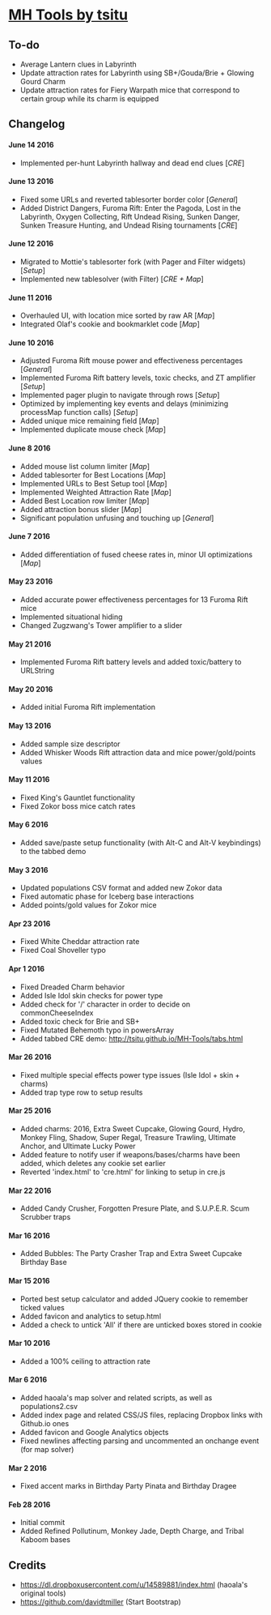 # [MH Tools by tsitu](https://github.com/tsitu/MH-Tools)

## To-do
* Average Lantern clues in Labyrinth
* Update attraction rates for Labyrinth using SB+/Gouda/Brie + Glowing Gourd Charm
* Update attraction rates for Fiery Warpath mice that correspond to certain group while its charm is equipped

## Changelog

#### June 14 2016
* Implemented per-hunt Labyrinth hallway and dead end clues \[*CRE*\]

#### June 13 2016
* Fixed some URLs and reverted tablesorter border color \[*General*\]
* Added District Dangers, Furoma Rift: Enter the Pagoda, Lost in the Labyrinth, Oxygen Collecting, Rift Undead Rising, Sunken Danger, Sunken Treasure Hunting, and Undead Rising tournaments \[*CRE*\]

#### June 12 2016
* Migrated to Mottie's tablesorter fork (with Pager and Filter widgets) \[*Setup*\]
* Implemented new tablesolver (with Filter) \[*CRE + Map*\]

#### June 11 2016
* Overhauled UI, with location mice sorted by raw AR \[*Map*\]
* Integrated Olaf's cookie and bookmarklet code \[*Map*\]

#### June 10 2016
* Adjusted Furoma Rift mouse power and effectiveness percentages \[*General*\]
* Implemented Furoma Rift battery levels, toxic checks, and ZT amplifier \[*Setup*\]
* Implemented pager plugin to navigate through rows \[*Setup*\]
* Optimized by implementing key events and delays (minimizing processMap function calls) \[*Setup*\]
* Added unique mice remaining field \[*Map*\]
* Implemented duplicate mouse check \[*Map*\]

#### June 8 2016
* Added mouse list column limiter \[*Map*\]
* Added tablesorter for Best Locations \[*Map*\]
* Implemented URLs to Best Setup tool \[*Map*\]
* Implemented Weighted Attraction Rate \[*Map*\]
* Added Best Location row limiter \[*Map*\]
* Added attraction bonus slider \[*Map*\]
* Significant population unfusing and touching up \[*General*\]

#### June 7 2016
* Added differentiation of fused cheese rates in, minor UI optimizations \[*Map*\]

#### May 23 2016
* Added accurate power effectiveness percentages for 13 Furoma Rift mice
* Implemented situational <tr> hiding
* Changed Zugzwang's Tower amplifier to a slider

#### May 21 2016
* Implemented Furoma Rift battery levels and added toxic/battery to URLString

#### May 20 2016
* Added initial Furoma Rift implementation

#### May 13 2016
* Added sample size descriptor
* Added Whisker Woods Rift attraction data and mice power/gold/points values

#### May 11 2016
* Fixed King's Gauntlet functionality
* Fixed Zokor boss mice catch rates

#### May 6 2016
* Added save/paste setup functionality (with Alt-C and Alt-V keybindings) to the tabbed demo

#### May 3 2016
* Updated populations CSV format and added new Zokor data
* Fixed automatic phase for Iceberg base interactions
* Added points/gold values for Zokor mice

#### Apr 23 2016
* Fixed White Cheddar attraction rate
* Fixed Coal Shoveller typo

#### Apr 1 2016
* Fixed Dreaded Charm behavior
* Added Isle Idol skin checks for power type
* Added check for '/' character in order to decide on commonCheeseIndex
* Added toxic check for Brie and SB+
* Fixed Mutated Behemoth typo in powersArray
* Added tabbed CRE demo: http://tsitu.github.io/MH-Tools/tabs.html

#### Mar 26 2016
* Fixed multiple special effects power type issues (Isle Idol + skin + charms)
* Added trap type row to setup results

#### Mar 25 2016
* Added charms: 2016, Extra Sweet Cupcake, Glowing Gourd, Hydro, Monkey Fling, Shadow, Super Regal, Treasure Trawling, Ultimate Anchor, and Ultimate Lucky Power
* Added feature to notify user if weapons/bases/charms have been added, which deletes any cookie set earlier
* Reverted 'index.html' to 'cre.html' for linking to setup in cre.js

#### Mar 22 2016
* Added Candy Crusher, Forgotten Presure Plate, and S.U.P.E.R. Scum Scrubber traps

#### Mar 16 2016
* Added Bubbles: The Party Crasher Trap and Extra Sweet Cupcake Birthday Base

#### Mar 15 2016
* Ported best setup calculator and added JQuery cookie to remember ticked values
* Added favicon and analytics to setup.html
* Added a check to untick 'All' if there are unticked boxes stored in cookie

#### Mar 10 2016
* Added a 100% ceiling to attraction rate

#### Mar 6 2016
* Added haoala's map solver and related scripts, as well as populations2.csv
* Added index page and related CSS/JS files, replacing Dropbox links with Github.io ones
* Added favicon and Google Analytics objects
* Fixed newlines affecting parsing and uncommented an onchange event (for map solver)

#### Mar 2 2016
* Fixed accent marks in Birthday Party Pinata and Birthday Dragee

#### Feb 28 2016
* Initial commit
* Added Refined Pollutinum, Monkey Jade, Depth Charge, and Tribal Kaboom bases

## Credits

* https://dl.dropboxusercontent.com/u/14589881/index.html (haoala's original tools)
* https://github.com/davidtmiller (Start Bootstrap)